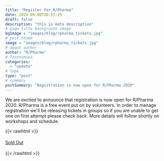```yaml
---
title: "Register for R/Pharma"
date: 2020-09-08T20:57:25
draft: false
description: "this is meta description"
# page title backgrount image
bgImage : "images/blog/rpharma_tickets.jpg"
# post thumb
image : "images/blog/rpharma_tickets.jpg"
# about author
author: "R/Pharma"
# Taxonomies
categories:
  - "update"
# type
type: "post"
# summary
postSummary: "Registration is now open for R/Pharma 2020"
---
```


We are excited to announce that registration is now open for R/Pharma 2020.  R/Pharma is a free event put on by volunteers.  In order to manage registration we'll be releasing tickets in groups so if you are unable to get one on first attempt please check back.  More details will follow shortly on workshops and schedule.

{{< rawhtml >}}
<div class="col-lg-8">
  <div class="info">
    <h4 class="mt-5 mb-4"></h4>
<!--      <a href="https://hopin.to/events/r-pharma-2020" class="btn btn-secondary btn-rounded">Get Ticket</a> --> 
      <a href="#" class="btn btn-danger btn-rounded disabled">Sold Out</a>
  </div>
  <br/>
</div>
{{< /rawhtml >}}
